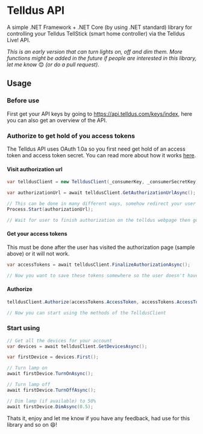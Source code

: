 # Telldus API
A simple .NET Framework + .NET Core (by using .NET standard) library for controlling your Telldus TellStick (smart home controller) via the Telldus Live! API.

_This is an early version that can turn lights on, off and dim them. More functions might be added in the future if people are interested in this library, let me know_ 😊 _(or do a pull request)._

## Usage

### Before use
First get your API keys by going to <https://api.telldus.com/keys/index>, here you can also get an overview of the API.

### Authorize to get hold of you access tokens
The Telldus API uses OAuth 1.0a so you first need get hold of an access token and access token secret. You can read more about how it works [here](https://github.com/johot/TinyOAuth1).

#### Visit authorization url

```cs
var telldusClient = new TelldusClient(_consumerKey, _consumerSecretKey);

var authorizationUrl = await telldusClient.GetAuthorizationUrlAsync();

// This can be done in many different ways, somehow redirect your user to the authorization url
Process.Start(authorizationUrl);

// Wait for user to finish authorization on the telldus webpage then go to next step
```

#### Get your access tokens
This must be done after the user has visited the authorization page (sample above) or it will not work.

```cs
var accessTokens = await telldusClient.FinalizeAuthorizationAsync();

// Now you want to save these tokens somewhere so the user doesn't have to do this every time
```

#### Authorize

```cs
telldusClient.Authorize(accessTokens.AccessToken, accessTokens.AccessTokenSecret);

// Now you can start using the methods of the TelldusClient
```

### Start using

```cs
// Get all the devices for your account
var devices = await telldusClient.GetDevicesAsync();

var firstDevice = devices.First();

// Turn lamp on
await firstDevice.TurnOnAsync();

// Turn lamp off
await firstDevice.TurnOffAsync();

// Dim lamp (if available) to 50%
await firstDevice.DimAsync(0.5);
```

Thats it, enjoy and let me know if you have any feedback, had use for this library and so on 😄!
		

